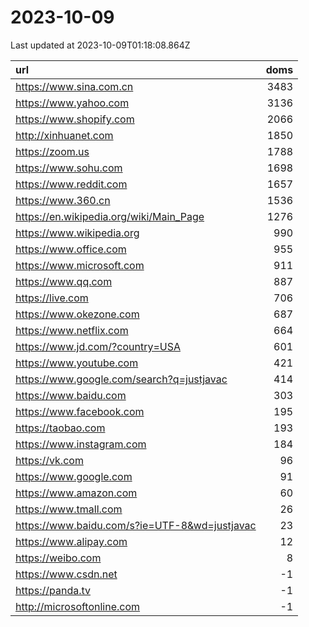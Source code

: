 # 2023-10-09

<!-- BEGIN -->
Last updated at 2023-10-09T01:18:08.864Z

url | doms
:- | -:
https://www.sina.com.cn | 3483
https://www.yahoo.com | 3136
https://www.shopify.com | 2066
http://xinhuanet.com | 1850
https://zoom.us | 1788
https://www.sohu.com | 1698
https://www.reddit.com | 1657
https://www.360.cn | 1536
https://en.wikipedia.org/wiki/Main_Page | 1276
https://www.wikipedia.org | 990
https://www.office.com | 955
https://www.microsoft.com | 911
https://www.qq.com | 887
https://live.com | 706
https://www.okezone.com | 687
https://www.netflix.com | 664
https://www.jd.com/?country=USA | 601
https://www.youtube.com | 421
https://www.google.com/search?q=justjavac | 414
https://www.baidu.com | 303
https://www.facebook.com | 195
https://taobao.com | 193
https://www.instagram.com | 184
https://vk.com | 96
https://www.google.com | 91
https://www.amazon.com | 60
https://www.tmall.com | 26
https://www.baidu.com/s?ie=UTF-8&wd=justjavac | 23
https://www.alipay.com | 12
https://weibo.com | 8
https://www.csdn.net | -1
https://panda.tv | -1
http://microsoftonline.com | -1
<!-- END -->
